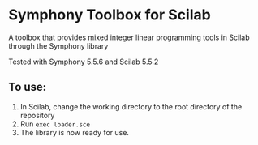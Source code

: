 # Symphony Toolbox for Scilab

A toolbox that provides mixed integer linear programming tools in Scilab through the Symphony library

Tested with Symphony 5.5.6 and Scilab 5.5.2

## To use:
1. In Scilab, change the working directory to the root directory of the repository
2. Run `exec loader.sce`
3. The library is now ready for use.
